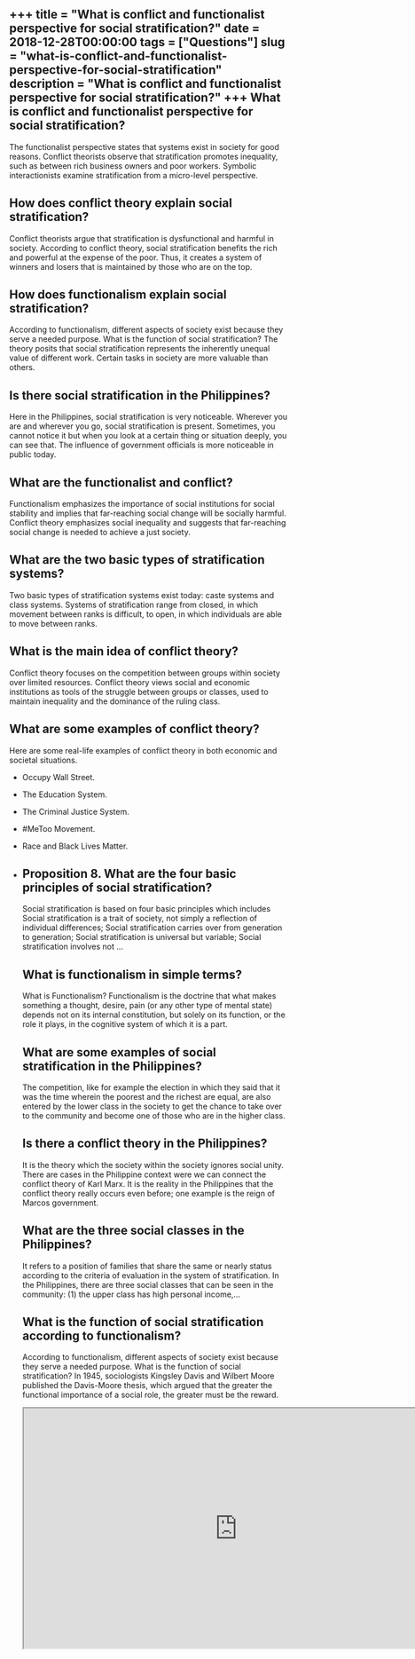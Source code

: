+++
title = "What is conflict and functionalist perspective for social stratification?"
date = 2018-12-28T00:00:00
tags = ["Questions"]
slug = "what-is-conflict-and-functionalist-perspective-for-social-stratification"
description = "What is conflict and functionalist perspective for social stratification?"
+++
What is conflict and functionalist perspective for social stratification?
-------------------------------------------------------------------------

The functionalist perspective states that systems exist in society for good reasons. Conflict theorists observe that stratification promotes inequality, such as between rich business owners and poor workers. Symbolic interactionists examine stratification from a micro-level perspective.

How does conflict theory explain social stratification?
-------------------------------------------------------

Conflict theorists argue that stratification is dysfunctional and harmful in society. According to conflict theory, social stratification benefits the rich and powerful at the expense of the poor. Thus, it creates a system of winners and losers that is maintained by those who are on the top.

How does functionalism explain social stratification?
-----------------------------------------------------

According to functionalism, different aspects of society exist because they serve a needed purpose. What is the function of social stratification? The theory posits that social stratification represents the inherently unequal value of different work. Certain tasks in society are more valuable than others.

Is there social stratification in the Philippines?
--------------------------------------------------

Here in the Philippines, social stratification is very noticeable. Wherever you are and wherever you go, social stratification is present. Sometimes, you cannot notice it but when you look at a certain thing or situation deeply, you can see that. The influence of government officials is more noticeable in public today.

What are the functionalist and conflict?
----------------------------------------

Functionalism emphasizes the importance of social institutions for social stability and implies that far-reaching social change will be socially harmful. Conflict theory emphasizes social inequality and suggests that far-reaching social change is needed to achieve a just society.

What are the two basic types of stratification systems?
-------------------------------------------------------

Two basic types of stratification systems exist today: caste systems and class systems. Systems of stratification range from closed, in which movement between ranks is difficult, to open, in which individuals are able to move between ranks.

What is the main idea of conflict theory?
-----------------------------------------

Conflict theory focuses on the competition between groups within society over limited resources. Conflict theory views social and economic institutions as tools of the struggle between groups or classes, used to maintain inequality and the dominance of the ruling class.

What are some examples of conflict theory?
------------------------------------------

Here are some real-life examples of conflict theory in both economic and societal situations.

- Occupy Wall Street.
- The Education System.
- The Criminal Justice System.
- \#MeToo Movement.
- Race and Black Lives Matter.
- Proposition 8. What are the four basic principles of social stratification?
    ------------------------------------------------------------
    
    Social stratification is based on four basic principles which includes Social stratification is a trait of society, not simply a reflection of individual differences; Social stratification carries over from generation to generation; Social stratification is universal but variable; Social stratification involves not …
    
    What is functionalism in simple terms?
    --------------------------------------
    
    What is Functionalism? Functionalism is the doctrine that what makes something a thought, desire, pain (or any other type of mental state) depends not on its internal constitution, but solely on its function, or the role it plays, in the cognitive system of which it is a part.
    
    What are some examples of social stratification in the Philippines?
    -------------------------------------------------------------------
    
    The competition, like for example the election in which they said that it was the time wherein the poorest and the richest are equal, are also entered by the lower class in the society to get the chance to take over to the community and become one of those who are in the higher class.
    
    Is there a conflict theory in the Philippines?
    ----------------------------------------------
    
    It is the theory which the society within the society ignores social unity. There are cases in the Philippine context were we can connect the conflict theory of Karl Marx. It is the reality in the Philippines that the conflict theory really occurs even before; one example is the reign of Marcos government.
    
    What are the three social classes in the Philippines?
    -----------------------------------------------------
    
    It refers to a position of families that share the same or nearly status according to the criteria of evaluation in the system of stratification. In the Philippines, there are three social classes that can be seen in the community: (1) the upper class has high personal income,…
    
    What is the function of social stratification according to functionalism?
    -------------------------------------------------------------------------
    
    According to functionalism, different aspects of society exist because they serve a needed purpose. What is the function of social stratification? In 1945, sociologists Kingsley Davis and Wilbert Moore published the Davis-Moore thesis, which argued that the greater the functional importance of a social role, the greater must be the reward.
    
    <iframe allow="accelerometer; autoplay; clipboard-write; encrypted-media; gyroscope; picture-in-picture" allowfullscreen="" class="__youtube_prefs__  epyt-is-override  no-lazyload" data-no-lazy="1" data-origheight="433" data-origwidth="770" data-skipgform_ajax_framebjll="" height="433" id="_ytid_36946" loading="lazy" src="https://www.youtube.com/embed/LPYTndFFTko?enablejsapi=1&autoplay=0&cc_load_policy=0&cc_lang_pref=&iv_load_policy=1&loop=0&modestbranding=0&rel=1&fs=1&playsinline=0&autohide=2&theme=dark&color=red&controls=1&" title="YouTube player" width="770"></iframe>